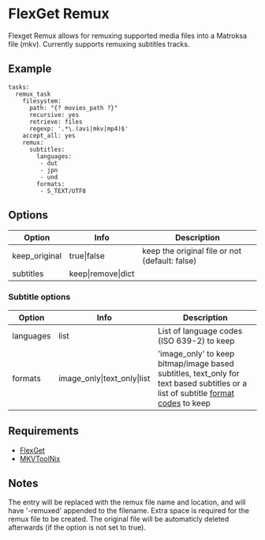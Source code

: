 FlexGet Remux
=============

Flexget Remux allows for remuxing supported media files into a Matroksa file (mkv). 
Currently supports remuxing subtitles tracks.

Example
-------

    tasks:
      remux_task
        filesystem:
          path: "{? movies_path ?}"
          recursive: yes
          retrieve: files
          regexp: '.*\.(avi|mkv|mp4)$'
        accept_all: yes
        remux:
          subtitles:
            languages:
             - dut
             - jpn
             - und
            formats:
             - S_TEXT/UTF8

Options
-------

| Option  | Info | Description |
| ------------- | --------- | --------- |
| keep_original  | true\|false | keep the original file or not \(default: false\) |
| subtitles  | keep\|remove\|dict | |


### Subtitle options

| Option  | Info | Description |
| ------------- | --------- | --------- |
| languages  | list  | List of language codes (ISO 639-2) to keep |
| formats  | image_only\|text_only\|list  | 'image_only' to keep bitmap/image based subtitles, text_only for text based subtitles or a list of subtitle [format codes](http://matroska-org.github.io/matroska-specification/codec_specs.html ) to keep |


Requirements
------------

- [FlexGet](https://github.com/Flexget/Flexget)
- [MKVToolNix](https://mkvtoolnix.download)


Notes
------------

The entry will be replaced with the remux file name and location, and will have '-remuxed' appended to the filename.
Extra space is required for the remux file to be created. 
The original file will be automaticly deleted afterwards (if the option is not set to true).
